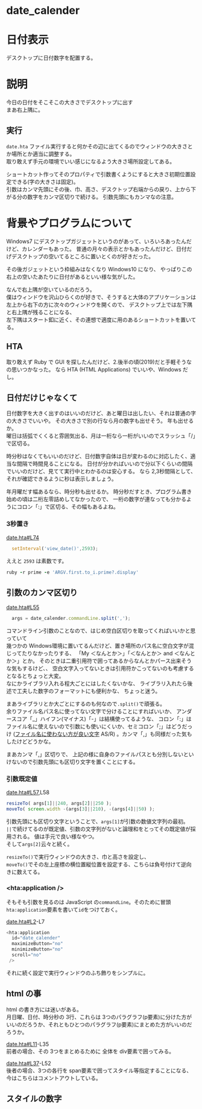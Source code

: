 # date_calender
# 日付表示
デスクトップに日付数字を配置する。

# 説明
今日の日付をそこそこの大きさでデスクトップに出す  
まあ右上隅に。

## 実行
`date.hta` ファイル実行すると何かその辺に出てくるのでウィンドウの大きさとか場所とか適当に調整する。  
取り敢えず手元の環境でいい感じになるよう大きさ場所設定してある。

ショートカット作ってそのプロパティで引数書くようにすると大きさ初期位置設定できる(字の大きさは固定)。  
引数はカンマ先頭にその後、巾、高さ、デスクトップ右端からの戻り、上から下がる分の数字をカンマ区切りで続ける。
引数先頭にもカンマなの注意。

# 背景やプログラムについて
Windows7 にデスクトップガジェットというのがあって、いろいろあったんだけど、カレンダーもあった。
普通の月々の表示とかもあったんだけど、日付だげデスクトップの空いてるところに置いとくのが好きだった。

その後ガジェットという枠組みはなくなり Windows10 になり、
やっぱりこの右上の空いたあたりに日付があるといい様な気がした。

なんで右上隅が空いているのだろう。  
僕はウィンドウを沢山ひらくのが好きで、そうすると大体のアプリケーションは左上から右下の方に次々のウィンドウを開くので、
デスクトップ上では左下隅と右上隅が残ることになる、  
左下隅はスタート釦に近く、その連想で適度に用のあるショートカットを置いてる。  

## HTA
取り敢えず Ruby で GUI を探したんだけど、2.後半の頃(2019)だと手軽そうなの思いつかなった。
なら HTA (HTML Applications) でいいや、Windows だし。

## 日付だけじゃなくて
日付数字を大きく出すのはいいのだけど、あと曜日は出したい、それは普通の字の大きさでいいや。
その大きさで別の行なら月の数字も出せそう。
年も出せるか。  
曜日は括弧でくくると雰囲気出る、月は一桁なら一桁がいいのでスラッシュ「/」で区切る。

時分秒はなくてもいいのだけど、日付数字自体は日が変わるのに対応したく、適当な間隔で時間見ることになる。
日付が分かればいいので分以下くらいの間隔でいいのだけど、見てて実行中とわかるのは安心する。
なら 2,3秒間隔として、それが確認できるように秒は表示しましょう。

年月曜だす幅あるなら、時分秒も出せるか。
時分秒だすとき、プログラム書き始めの頃は二桁左零詰めしてなかったので、
一桁の数字が連なっても分かるようにコロン「:」で区切る、その幅もあるよね。

### 3秒置き
[date.hta#L74](https://github.com/hs9587/date_calender/blob/20190817-0/date.hta#L74)
```javascript
  setInterval('view_date()',2593);
```
ええと `2593` は素数です。
```ruby
ruby -r prime -e 'ARGV.first.to_i.prime?.display'
```
## 引数のカンマ区切り
[date.hta#L55](https://github.com/hs9587/date_calender/blob/20190817-0/date.hta#L55)
```javascript
  args = date_calender.commandLine.split(',');
```
コマンドライン引数のことなので、はじめ空白区切りを取ってくればいいかと思っていて  
幾つかの Windows環境に置いてるんだけど、置き場所のパス名に空白文字が混じってたりなかったりする、
「My ＜なんとか＞」「＜なんとか＞ and ＜なんとか＞」とか。
そのときは二重引用符で囲ってあるからなんとかパース出来そうな気もするけど、、
空白文字入ってないときは引用符かこってないのも考慮するとなるとちょっと大変。  
なにかライブラリ入れる程大ごとにはしたくないかな、
ライブラリ入れたら後述で工夫した数字のフォーマットにも便利かな、
ちょっと迷う。

まあライブラリとか大ごとにするのも何なので`.split()`で頑張る。  
余りファイル名パス名に使ってない文字で分けることにすればいいか、
アンダースコア「_」ハイフン(マイナス)「-」は結構使ってるような、
コロン「:」はファイル名に使えないので引数にも使いにくいか、セミコロン「;」はどうだっけ
([ファイル名に使わない方が良い文字](http://www.all.undo.jp/asr/1st/document/01_03.html) AS/R)
。カンマ「,」も同様だった気もしたけどどうかな。

まあカンマ「,」区切りで、
上記の様に自身のファイルパスとも分別しないといけないので引数先頭にも区切り文字を置くことにする。

### 引数既定値
[date.hta#L57](https://github.com/hs9587/date_calender/blob/20190817-0/date.hta#L57),L58
```javascript
resizeTo( args[1]||240, args[2]||250 ); 
moveTo( screen.width -(args[3]||210), -(args[4]||50) ); 
```
引数先頭にも区切り文字ということで、`args[1]`が引数の数値文字列の最初。  
`||`で続けてるのが既定値、引数の文字列がないと論理和をとってその既定値が採用される。
値は手元で良い様なやつ。  
そして`args[2]`云々と続く。  

`resizeTo()`で実行ウィンドウの大きさ、巾と高さを設定し、  
`moveTo()`でその左上座標の横位置縦位置を設定する、こちらは負号付けて逆向きに数えてる。

### <hta:application />
そもそも引数を見るのは JavaScript の`commandLine`。そのために冒頭`hta:application`要素を書いて`id`をつけておく。

[date.hta#L2](https://github.com/hs9587/date_calender/blob/20190817-0/date.hta#L2)-L7
```javascript
<hta:application
  id="date_calender"
  maximizeButton="no"
  minimizeButton="no"
  scroll="no"
 />
```
それに続く設定で実行ウィンドウのふち飾りをシンプルに。

## html の事
html の書き方には迷いがある。  
月日曜、日付、時分秒の 3行、これらは 3つのパラグラフ(p要素)に分けた方がいいのだろうか、それともひとつのパラグラフ(p要素)にまとめた方がいいのだろうか。

[date.hta#L11](https://github.com/hs9587/date_calender/blob/20190817-0/date.hta#L11)-L35  
前者の場合、その 3つをまとめるために 全体を div要素で囲ってみる。

[date.hta#L37](https://github.com/hs9587/date_calender/blob/20190817-0/date.hta#L37)-L52  
後者の場合、3つの各行を span要素で囲ってスタイル等指定することになる、今はこちらはコメントアウトしている。

## スタイルの数字

